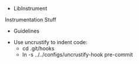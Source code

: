 * LibInstrument

Instrumentation Stuff

* Guidelines

 - Use uncrustify to indent code:
   - cd .git/hooks
   - ln -s ../../configs/uncrustify-hook pre-commit
